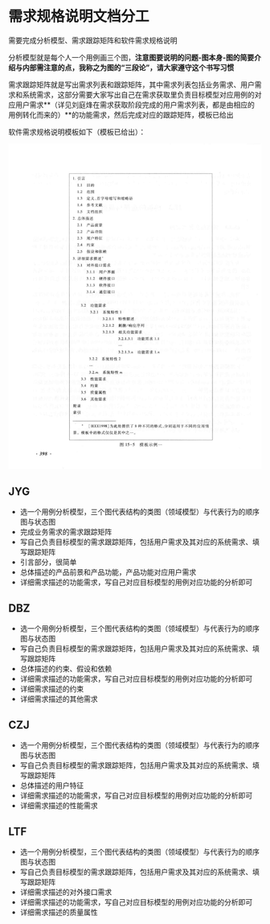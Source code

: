 # 需求规格说明文档分工

需要完成分析模型、需求跟踪矩阵和软件需求规格说明

分析模型就是每个人一个用例画三个图，**注意图要说明的问题-图本身-图的简要介绍与内部需注意的点，我称之为图的“三段论”，请大家遵守这个书写习惯**

需求跟踪矩阵就是写出需求列表和跟踪矩阵，其中需求列表包括业务需求、用户需求和系统需求，这部分需要大家写出自己在需求获取里负责目标模型对应用例的对应用户需求**（详见刘庭烽在需求获取阶段完成的用户需求列表，都是由相应的用例转化而来的）**的功能需求，然后完成对应的跟踪矩阵，模板已给出

软件需求规格说明模板如下（模板已给出）：

![image-20211226154349703](.\asserts\image-20211226154349703.png)

## JYG

- 选一个用例分析模型，三个图代表结构的类图（领域模型）与代表行为的顺序图与状态图
- 完成业务需求的需求跟踪矩阵
- 写自己负责目标模型的需求跟踪矩阵，包括用户需求及其对应的系统需求、填写跟踪矩阵
- 引言部分，很简单
- 总体描述的产品前景和产品功能，产品功能对应用户需求
- 详细需求描述的功能需求，写自己对应目标模型的用例对应功能的分析即可

## DBZ

- 选一个用例分析模型，三个图代表结构的类图（领域模型）与代表行为的顺序图与状态图
- 写自己负责目标模型的需求跟踪矩阵，包括用户需求及其对应的系统需求、填写跟踪矩阵
- 总体描述的约束、假设和依赖
- 详细需求描述的功能需求，写自己对应目标模型的用例对应功能的分析即可
- 详细需求描述的约束
- 详细需求描述的其他需求

## CZJ

- 选一个用例分析模型，三个图代表结构的类图（领域模型）与代表行为的顺序图与状态图
- 写自己负责目标模型的需求跟踪矩阵，包括用户需求及其对应的系统需求、填写跟踪矩阵
- 总体描述的用户特征
- 详细需求描述的功能需求，写自己对应目标模型的用例对应功能的分析即可
- 详细需求描述的性能需求

## LTF

- 选一个用例分析模型，三个图代表结构的类图（领域模型）与代表行为的顺序图与状态图
- 写自己负责目标模型的需求跟踪矩阵，包括用户需求及其对应的系统需求、填写跟踪矩阵
- 详细需求描述的对外接口需求
- 详细需求描述的功能需求，写自己对应目标模型的用例对应功能的分析即可
- 详细需求描述的质量属性